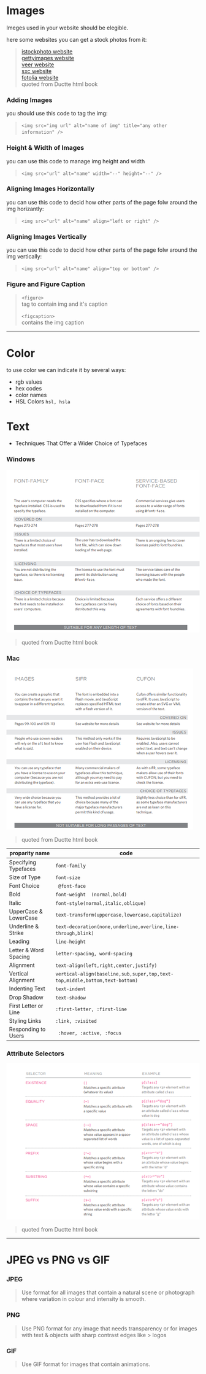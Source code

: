 # Images

Imeges used in your website should be elegible.  

here some websites you can get a stock photos from it:  
> [istockphoto website](www.istockphoto.com)  
> [gettyimages website](www.gettyimages.com)  
> [veer website](www.veer.com)  
> [sxc website](www.sxc.hu)  
> [fotolia website](www.fotolia.com)  
> quoted from Ductte html book  

### Adding Images  

you should use this code to tag the img:  
>
> `<img src="img url" alt="name of img" title="any other information" />`  
>

### Height & Width of Images  

 you can use this code to manage img height and width  
>
> `<img src="url" alt="name" width="--" height="--" />`   
>

### Aligning Images Horizontally   
you can use this code to decid how other parts of the page folw around the img horizantly:   
>
> `<img src="url" alt="name" align="left or right" />`   
>

### Aligning Images Vertically  
you can use this code to decid how other parts of the page folw around the img vertically:    
> 
> `<img src="url" alt="name" align="top or bottom" />`   
>


### Figure and Figure Caption  
>
> `<figure>`  
> tag to contain img and it's caption  
>
> `<figcaption>`  
> contains the img caption  
>

-----------------------------------

# Color

to use color we can indicate it by several ways:

* rgb values  
* hex codes  
* color names  
* HSL Colors  `hsl, hsla`   



# Text

* Techniques That Offer a Wider Choice of Typefaces   

### Windows 


![text](./img/text.PNG)    
> quoted from Ductte html book  


### Mac


![text](img/text2.PNG)    
> quoted from Ductte html book 



| proparity name        | code                                                                       |
|-----------------------|----------------------------------------------------------------------------|
| Specifying Typefaces  | `font-family`                                                              |
| Size of Type          | `font-size`                                                                |
| Font Choice           | ` @font-face`                                                              |
| Bold                  | `font-weight  (normal,bold)`                                               |
| Italic                | `font-style(normal,italic,oblique)`                                        |
| UpperCase & LowerCase | `text-transform(uppercase,lowercase,capitalize)`                           |
| Underline & Strike    | `text-decoration(none,underline,overline,line-through,blink)`              |
| Leading               | `line-height `                                                             |
| Letter & Word Spacing | `letter-spacing, word-spacing`                                             |
| Alignment             | `text-align(left,right,center,justify)`                                    |
| Vertical Alignment    | `vertical-align(baseline,sub,super,top,text-top,middle,bottom,text-bottom)`|
| Indenting Text        | `text-indent `                                                             |
| Drop Shadow           | `text-shadow`                                                              |
| First Letter or Line  | `:first-letter, :first-line`                                               |
| Styling Links         | `:link, :visited  `                                                        |
| Responding to Users   | ` :hover, :active, :focus`                                                 |


### Attribute Selectors


![text](img/se.PNG)    
> quoted from Ductte html book 


-------------------------


# JPEG vs PNG vs GIF

### JPEG     

> Use format for all images that contain a natural scene or photograph where variation in colour and intensity is smooth.


### PNG 

> Use PNG format for any image that needs transparency or for images with text & objects with sharp contrast edges like > logos


### GIF 

> Use GIF format for images that contain animations.
